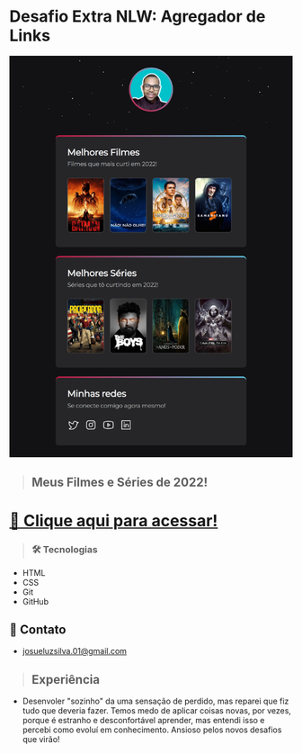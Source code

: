 # Desafio Extra NLW: Agregador de Links

![preview](./img/preview.png)

>## Meus Filmes e Séries de 2022!

# [🔗 Clique aqui para acessar!](josuedevgit.github.io/my-second-list/)


>### 🛠 Tecnologias
- HTML
- CSS
- Git
- GitHub

## 📧 Contato
- josueluzsilva.01@gmail.com

>## Experiência
- Desenvoler "sozinho" da uma sensação de perdido, 
mas reparei que fiz tudo que deveria fazer. 
Temos medo de aplicar coisas novas, por vezes, porque é estranho e desconfortável aprender, 
mas entendi isso e percebi como evoluí em conhecimento.
Ansioso pelos novos desafios que virão!
